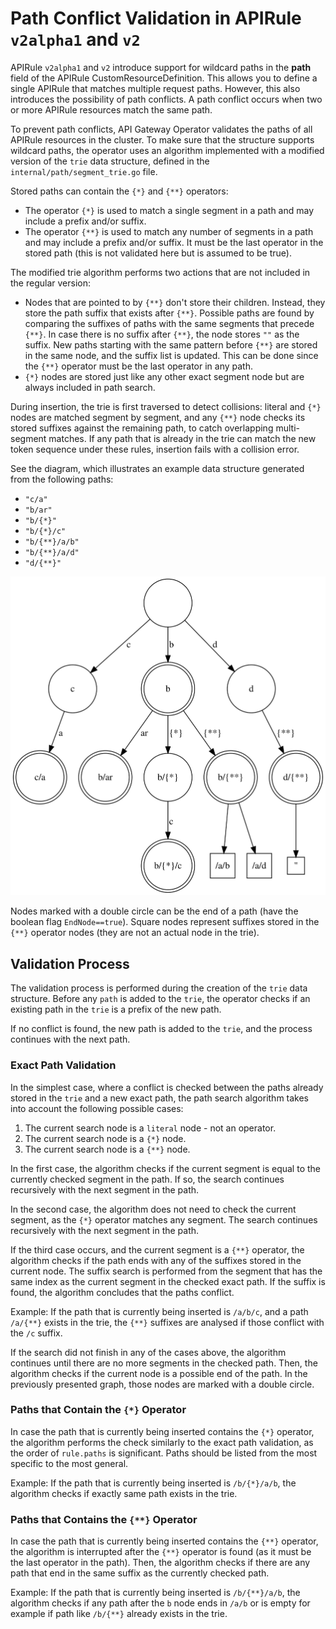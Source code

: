 # Path Conflict Validation in APIRule `v2alpha1` and `v2`

APIRule `v2alpha1` and `v2` introduce support for wildcard paths in the **path** field of the APIRule CustomResourceDefinition. 
This allows you to define a single APIRule that matches multiple request paths.
However, this also introduces the possibility of path conflicts. 
A path conflict occurs when two or more APIRule resources match the same path.

To prevent path conflicts, API Gateway Operator validates the paths of all APIRule resources in the cluster.
To make sure that the structure supports wildcard paths, the operator uses an algorithm implemented with a modified version of the `trie` data structure,
defined in the `internal/path/segment_trie.go` file.

Stored paths can contain the `{*}` and `{**}` operators:
  - The operator `{*}` is used to match a single segment in a path and may include a prefix and/or suffix.
  - The operator `{**}` is used to match any number of segments in a path and may include a prefix and/or suffix.
    It must be the last operator in the stored path (this is not validated here but is assumed to be true).

The modified trie algorithm performs two actions that are not included in the regular version:
  - Nodes that are pointed to by `{**}` don't store their children.
    Instead, they store the path suffix that exists after `{**}`.
    Possible paths are found by comparing the suffixes of paths with the same segments that precede `{**}`.
    In case there is no suffix after `{**}`, the node stores `""` as the suffix.
    New paths starting with the same pattern before `{**}` are stored in the same node, and the suffix list is updated.
    This can be done since the `{**}` operator must be the last operator in any path.
  - `{*}` nodes are stored just like any other exact segment node but are always included in path search.


During insertion, the trie is first traversed to detect collisions: literal and `{*}` nodes are
matched segment by segment, and any `{**}` node checks its stored suffixes against the remaining
path, to catch overlapping multi-segment matches. If any path that is already in the trie can match the new
token sequence under these rules, insertion fails with a collision error.

See the diagram, which illustrates an example data structure generated from the following paths:
- `"c/a"`
- `"b/ar"`
- `"b/{*}"`
- `"b/{*}/c"`
- `"b/{**}/a/b"`
- `"b/{**}/a/d"`
- `"d/{**}"`


[![Path trie](../assets/segment-trie.svg)](../assets/segment-trie.svg)

Nodes marked with a double circle can be the end of a path (have the boolean flag `EndNode==true`).
Square nodes represent suffixes stored in the `{**}` operator nodes
(they are not an actual node in the trie).

## Validation Process

The validation process is performed during the creation of the `trie` data structure.
Before any `path` is added to the `trie`, the operator checks if an existing path in the `trie` is a prefix of the new path.

If no conflict is found, the new path is added to the `trie`, and the process continues with the next path.

### Exact Path Validation

In the simplest case, where a conflict is checked between the paths already stored in the `trie` and a new exact path, 
the path search algorithm takes into account the following possible cases:
1. The current search node is a `literal` node - not an operator.
2. The current search node is a `{*}` node.
3. The current search node is a `{**}` node.

In the first case, the algorithm checks if the current segment is equal to the currently checked segment in the path.
If so, the search continues recursively with the next segment in the path.

In the second case, the algorithm does not need to check the current segment, as the `{*}` operator matches any segment.
The search continues recursively with the next segment in the path.

If the third case occurs, and the current segment is a `{**}` operator, the algorithm checks if the path ends with any of the suffixes stored in the current node.
The suffix search is performed from the segment that has the same index as the current segment in the checked exact path.
If the suffix is found, the algorithm concludes that the paths conflict.

Example: If the path that is currently being inserted is `/a/b/c`, and a path `/a/{**}` exists in the trie, the `{**}` suffixes are analysed if those conflict with the `/c` suffix.

If the search did not finish in any of the cases above, the algorithm continues until there are no more segments in the checked path.
Then, the algorithm checks if the current node is a possible end of the path. In the previously presented graph, those nodes are marked with a double circle.

### Paths that Contain the `{*}` Operator

In case the path that is currently being inserted contains the `{*}` operator,
the algorithm performs the check similarly to the exact path validation, as the order of `rule.paths` is significant. Paths should be listed from the most specific to the most general.

Example: If the path that is currently being inserted is `/b/{*}/a/b`, the algorithm checks if exactly same path exists in the trie.

### Paths that Contains the `{**}` Operator

In case the path that is currently being inserted contains the `{**}` operator,
the algorithm is interrupted after the `{**}` operator is found (as it must be the last operator in the path).
Then, the algorithm checks if there are any path that end in the same suffix as the currently checked path.

Example: If the path that is currently being inserted is `/b/{**}/a/b`, the algorithm checks if any path after the `b` node ends in `/a/b` or is empty for example if path like `/b/{**}` already exists in the trie.

<!---
DOT source for the trie diagram:

digraph Trie {
    node [shape=circle, width=1];

    "" -> "c" [label="c"];
    "" -> "b" [label=" b"];
    "" -> "d" [label="d"];

    "c" -> "c/a" [label="a"];
    
    "c/a" [shape=doublecircle];

    "b" -> "b/ar" [label="ar"];
    "b" -> "b/{*}" [label=" {*}"];
    "b/{*}" -> "b/{*}/c" [label=" c"];
    "b" -> "b/{**}" [label="{**}"];
    
    "b/{**}" -> "/a/b"
    "b/{**}" -> "/a/d"
    
    "/a/b" [shape=square,width=0.2]
    "/a/d" [shape=square,width=0.2]

    "b" [shape=doublecircle];
    "b/{*}/c" [shape=doublecircle];
    "b/ar" [shape=doublecircle];
    "b/{**}" [shape=doublecircle];
    
    "d" -> "d/{**}" [label="{**}"];
    
    "d/{**}" [shape=doublecircle];
    "d/{**}" -> "end"
    
    "end" [label="''", shape=square,width=0.2]
}
-->
